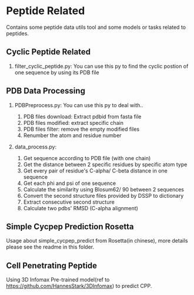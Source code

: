 # Peptide Related
Contains some peptide data utils tool and some models or tasks related to peptides.

## Cyclic Peptide Related
1. filter_cyclic_peptide.py: You can use this py to find the cyclic postion of one sequence by using its PDB file

## PDB Data Processing
1. PDBPreprocess.py: You can use this py to deal with..
    1. PDB files download: Extract pdbid from fasta file
    2. PDB files modified: extract specific chain
    3. PDB files filter: remove the empty modified files
    4. Renumber the atom and residue number
2. data_process.py:

    1. Get sequence according to PDB file   (with one chain)
    2. Get the distance between 2 specific  residues by specific atom type
    3. Get every pair of residue's C-alpha/ C-beta distance in one sequence
    4. Get each phi and psi of one sequence
    5. Calculate the similarity using Blosum62/ 90 between 2 sequences
    6. Convert the second structure files   provided by DSSP to dictionary
    7. Extract consecutive second structure
    8. Calculate two pdbs' RMSD (C-alpha alignment)

## Simple Cycpep Prediction Rosetta
Usage about simple_cycpep_predict from Rosetta(in chinese), more details please see the readme in this folder.

## Cell Penetrating Peptide
Using 3D Infomax Pre-trained model(ref to https://github.com/HannesStark/3DInfomax) to predict CPP.